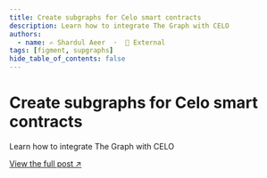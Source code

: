 ```yaml
---
title: Create subgraphs for Celo smart contracts
description: Learn how to integrate The Graph with CELO
authors:
  - name: ✍️ Shardul Aeer  ·  🔗 External
tags: [figment, supgraphs]
hide_table_of_contents: false
---
```


# Create subgraphs for Celo smart contracts

Learn how to integrate The Graph with CELO

[View the full post ↗️](https://learn.figment.io/tutorials/celo-subgraphs)

<!--truncate-->

